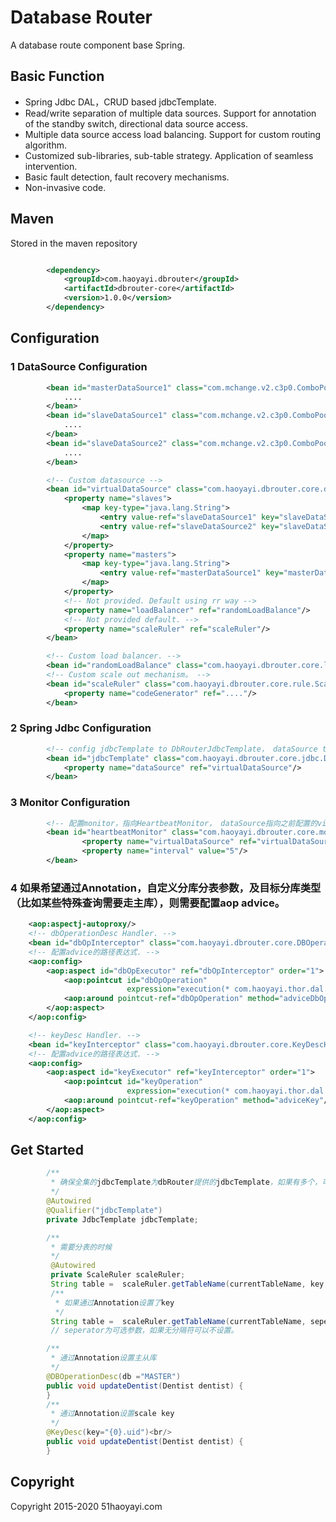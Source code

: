Database Router
===========

A database route component base Spring.

## Basic Function

* Spring Jdbc DAL，CRUD based jdbcTemplate.
* Read/write separation of multiple data sources. Support for annotation of the standby switch, directional data source access.
* Multiple data source access load balancing. Support for custom routing algorithm.
* Customized sub-libraries, sub-table strategy. Application of seamless intervention.
* Basic fault detection, fault recovery mechanisms.
* Non-invasive code.

## Maven

Stored in the maven repository

```xml

		<dependency>
			<groupId>com.haoyayi.dbrouter</groupId>
		    <artifactId>dbrouter-core</artifactId>
		    <version>1.0.0</version>
		</dependency>

```

## Configuration

### 1 DataSource Configuration


```xml
		<bean id="masterDataSource1" class="com.mchange.v2.c3p0.ComboPooledDataSource" init-method="init" destroy-method="close">
            ....
        </bean>
        <bean id="slaveDataSource1" class="com.mchange.v2.c3p0.ComboPooledDataSource" init-method="init" destroy-method="close">
            ....
        </bean>
        <bean id="slaveDataSource2" class="com.mchange.v2.c3p0.ComboPooledDataSource" init-method="init" destroy-method="close">
            ....
        </bean>
```
```xml
        <!-- Custom datasource -->
        <bean id="virtualDataSource" class="com.haoyayi.dbrouter.core.datasource.VirtualDataSource">
            <property name="slaves">
        		<map key-type="java.lang.String">
        			<entry value-ref="slaveDataSource1" key="slaveDataSource1"></entry>
        			<entry value-ref="slaveDataSource2" key="slaveDataSource2"></entry>
        		</map>
        	</property>
            <property name="masters">
        		<map key-type="java.lang.String">
        			<entry value-ref="masterDataSource1" key="masterDataSource1"></entry>
        		</map>
        	</property>
        	<!-- Not provided. Default using rr way -->
        	<property name="loadBalancer" ref="randomLoadBalance"/>
        	<!-- Not provided default. -->
        	<property name="scaleRuler" ref="scaleRuler"/>
        </bean>
```
```xml
        <!-- Custom load balancer. -->
        <bean id="randomLoadBalance" class="com.haoyayi.dbrouter.core.load.impl.RandomLoadBalance" />
        <!-- Custom scale out mechanism。 -->
        <bean id="scaleRuler" class="com.haoyayi.dbrouter.core.rule.ScaleRuler">
            <property name="codeGenerator" ref="...."/>
        </bean>
```



### 2 Spring Jdbc Configuration

```xml
		<!-- config jdbcTemplate to DbRouterJdbcTemplate， dataSource to virtualDataSource -->
		<bean id="jdbcTemplate" class="com.haoyayi.dbrouter.core.jdbc.DbRouterJdbcTemplate">
            <property name="dataSource" ref="virtualDataSource"/>
        </bean>
```

### 3 Monitor Configuration

```xml
		<!-- 配置monitor，指向HeartbeatMonitor， dataSource指向之前配置的virtualDataSource，interval配置监控间隔时间，不设置默认为5s -->
		<bean id="heartbeatMonitor" class="com.haoyayi.dbrouter.core.monitor.HeartbeatMonitor">
                <property name="virtualDataSource" ref="virtualDataSource"/>
                <property name="interval" value="5"/>
        </bean>
```

### 4 如果希望通过Annotation，自定义分库分表参数，及目标分库类型（比如某些特殊查询需要走主库），则需要配置aop advice。


```xml
    <aop:aspectj-autoproxy/>
    <!-- dbOperationDesc Handler. -->
    <bean id="dbOpInterceptor" class="com.haoyayi.dbrouter.core.DBOperationDescHandler"/>
    <!-- 配置advice的路径表达式. -->
    <aop:config>
        <aop:aspect id="dbOpExecutor" ref="dbOpInterceptor" order="1">
            <aop:pointcut id="dbOpOperation"
                          expression="execution(* com.haoyayi.thor.dal.impl.*.*(..))"/>
            <aop:around pointcut-ref="dbOpOperation" method="adviceDbOperation"/>
        </aop:aspect>
    </aop:config>
```

```xml
    <!-- keyDesc Handler. -->
    <bean id="keyInterceptor" class="com.haoyayi.dbrouter.core.KeyDescHandler"/>
    <!-- 配置advice的路径表达式. -->
    <aop:config>
        <aop:aspect id="keyExecutor" ref="keyInterceptor" order="1">
            <aop:pointcut id="keyOperation"
                          expression="execution(* com.haoyayi.thor.dal.impl.*.*(..))"/>
            <aop:around pointcut-ref="keyOperation" method="adviceKey"/>
        </aop:aspect>
    </aop:config>
```

## Get Started

```java
        /**
         * 确保全集的jdbcTemplate为dbRouter提供的jdbcTemplate，如果有多个，可以用@Qualifier来制定。
         */
        @Autowired
        @Qualifier("jdbcTemplate")
        private JdbcTemplate jdbcTemplate;
```

```java
        /**
         * 需要分表的时候
         */
         @Autowired
         private ScaleRuler scaleRuler;
         String table =  scaleRuler.getTableName(currentTableName, key, seperator);
         /**
          * 如果通过Annotation设置了key
          */
         String table =  scaleRuler.getTableName(currentTableName, seperator);
         // seperator为可选参数，如果无分隔符可以不设置。
 ```
 ```java
         /**
          * 通过Annotation设置主从库
          */
         @DBOperationDesc(db ="MASTER")
         public void updateDentist(Dentist dentist) {
         }
         /**
          * 通过Annotation设置scale key
          */
         @KeyDesc(key="{0}.uid")<br/>
         public void updateDentist(Dentist dentist) {
         }
```

## Copyright

Copyright 2015-2020 51haoyayi.com


